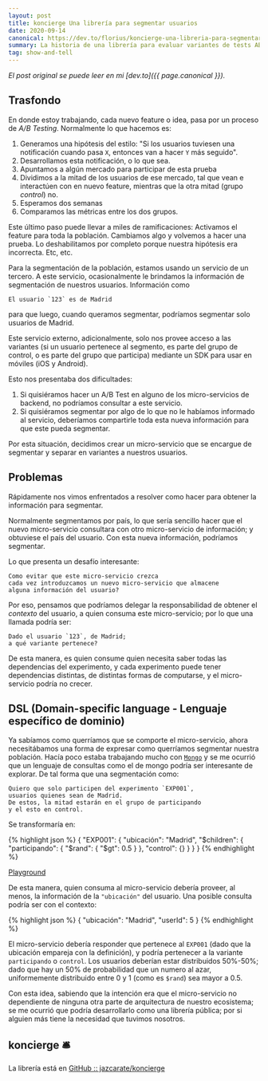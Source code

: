 ```yaml
---
layout: post
title: koncierge Una librería para segmentar usuarios 
date: 2020-09-14
canonical: https://dev.to/florius/koncierge-una-libreria-para-segmentar-usuarios-fjp
summary: La historia de una librería para evaluar variantes de tests AB, dado una definición de un experimento con un DSL parecido a Mongo y un contexto.
tag: show-and-tell
---
```


_El post original se puede leer en mi [dev.to]({{ page.canonical }})._

## Trasfondo

En donde estoy trabajando, cada nuevo feature o idea, pasa por un proceso de _A/B Testing_.
Normalmente lo que hacemos es:

  1. Generamos una hipótesis del estilo: "Si los usuarios tuviesen una notificación cuando pasa `X`, entonces van a hacer `Y` más seguido".
  2. Desarrollamos esta notificación, o lo que sea.
  3. Apuntamos a algún mercado para participar de esta prueba
  4. Dividimos a la mitad de los usuarios de ese mercado, tal que vean e interactúen con en nuevo feature, mientras que la otra mitad (grupo _control_) no.
  5. Esperamos dos semanas
  6. Comparamos las métricas entre los dos grupos.

Este último paso puede llevar a miles de ramificaciones: Activamos el feature para toda la población. Cambiamos algo y volvemos a hacer una prueba. Lo deshabilitamos por completo porque nuestra hipótesis era incorrecta. Etc, etc.

Para la segmentación de la población, estamos usando un servicio de un tercero. A este servicio, ocasionalmente le brindamos la información de segmentación de nuestros usuarios.
Información como

    El usuario `123` es de Madrid

para que luego, cuando queramos segmentar, podríamos segmentar solo usuarios de Madrid.

Este servicio externo, adicionalmente, solo nos provee acceso a las variantes (si un usuario pertenece al segmento, es parte del grupo de control, o es parte del grupo que participa) mediante un SDK para usar en móviles (iOS y Android).

Esto nos presentaba dos dificultades:

  1. Si quisiéramos hacer un A/B Test en alguno de los micro-servicios de backend, no podríamos consultar a este servicio.
  2. Si quisiéramos segmentar por algo de lo que no le habíamos informado al servicio, deberíamos compartirle toda esta nueva información para que este pueda segmentar.

Por esta situación, decidimos crear un micro-servicio que se encargue de segmentar y separar en variantes a nuestros usuarios.

## Problemas

Rápidamente nos vimos enfrentados a resolver como hacer para obtener la información para segmentar.

Normalmente segmentamos por país, lo que sería sencillo hacer que el nuevo micro-servicio consultara con otro micro-servicio de información; y obtuviese el país del usuario.
Con esta nueva información, podríamos segmentar.

Lo que presenta un desafío interesante:

    Como evitar que este micro-servicio crezca
    cada vez introduzcamos un nuevo micro-servicio que almacene
    alguna información del usuario?

Por eso, pensamos que podríamos delegar la responsabilidad de obtener el _contexto_ del usuario, a quien consuma este micro-servicio; por lo que una llamada podría ser:

    Dado el usuario `123`, de Madrid;
    a qué variante pertenece?

De esta manera, es quien consume quien necesita saber todas las dependencias del experimento, y cada experimento puede tener dependencias distintas, de distintas formas de computarse, y el micro-servicio podría no crecer.


## DSL (Domain-specific language - Lenguaje específico de dominio)

Ya sabíamos como querríamos que se comporte el micro-servicio, ahora necesitábamos una forma de expresar como querríamos segmentar nuestra población. Hacía poco estaba trabajando mucho con [`Mongo`](https://www.mongodb.com/) y se me ocurrió que un lenguaje de consultas como el de mongo podría ser interesante de explorar.
De tal forma que una segmentación como:

    Quiero que solo participen del experimento `EXP001`,
    usuarios quienes sean de Madrid.
    De estos, la mitad estarán en el grupo de participando
    y el esto en control.

Se transformaría en:

{% highlight json %}
{
  "EXP001": {
    "ubicación": "Madrid",
    "$children": {
      "participando": { "$rand": { "$gt": 0.5 } },
      "control": {}
    }
  }
}
{% endhighlight %}

[Playground](https://koncierge-playground.herokuapp.com/?context=%7B%0A%20%20%20%20%22ubicaci%C3%B3n%22:%20%22Madrid%22,%0A%20%20%20%20%22userId%22:%205%0A%7D&experiment=%7B%0A%20%20%20%20%22EXP001%22:%20%7B%0A%20%20%20%20%20%20%20%20%22ubicaci%C3%B3n%22:%20%22Madrid%22,%0A%20%20%20%20%20%20%20%20%22%24children%22:%20%7B%0A%20%20%20%20%20%20%20%20%20%20%20%20%22participando%22:%20%7B%0A%20%20%20%20%20%20%20%20%20%20%20%20%20%20%20%20%22%24rand%22:%20%7B%0A%20%20%20%20%20%20%20%20%20%20%20%20%20%20%20%20%20%20%20%20%22%24gt%22:%200.5%0A%20%20%20%20%20%20%20%20%20%20%20%20%20%20%20%20%7D%0A%20%20%20%20%20%20%20%20%20%20%20%20%7D,%0A%20%20%20%20%20%20%20%20%20%20%20%20%22control%22:%20%7B%7D%0A%20%20%20%20%20%20%20%20%7D%0A%20%20%20%20%7D%0A%7D)

De esta manera, quien consuma al micro-servicio debería proveer, al menos, la información de la `"ubicación"` del usuario.
Una posible consulta podría ser con el contexto:

{% highlight json %}
{
    "ubicación": "Madrid",
    "userId": 5
}
{% endhighlight %}

El micro-servicio debería responder que pertenece al `EXP001` (dado que la ubicación empareja con la definición), y podría pertenecer a la variante `participando` o `control`.
Los usuarios deberían estar distribuidos 50%-50%; dado que hay un 50% de probabilidad que un numero al azar, uniformemente distribuido entre 0 y 1 (como es `$rand`) sea mayor a 0.5.

Con esta idea, sabiendo que la intención era que el micro-servicio no dependiente de ninguna otra parte de arquitectura de nuestro ecosistema; se me ocurrió que podría desarrollarlo como una librería pública; por si alguien más tiene la necesidad que tuvimos nosotros.

## koncierge 🛎

La librería está en [GitHub :: jazcarate/koncierge](https://github.com/jazcarate/koncierge#readme)